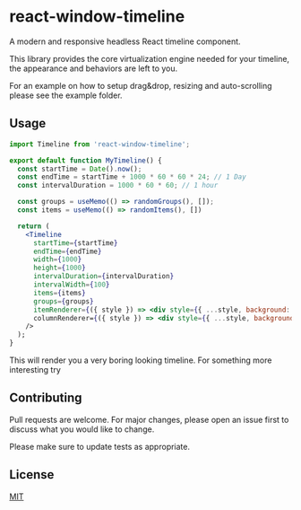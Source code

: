# react-window-timeline

A modern and responsive headless React timeline component.

This library provides the core virtualization engine needed for your timeline, the appearance and behaviors are left to you.

For an example on how to setup drag&drop, resizing and auto-scrolling please see the example folder.

## Usage

```jsx
import Timeline from 'react-window-timeline';

export default function MyTimeline() {
  const startTime = Date().now();
  const endTime = startTime + 1000 * 60 * 60 * 24; // 1 Day
  const intervalDuration = 1000 * 60 * 60; // 1 hour

  const groups = useMemo(() => randomGroups(), []);
  const items = useMemo(() => randomItems(), [])

  return (
    <Timeline
      startTime={startTime}
      endTime={endTime}
      width={1000}
      height={1000}
      intervalDuration={intervalDuration}
      intervalWidth={100}
      items={items}
      groups={groups}
      itemRenderer={({ style }) => <div style={{ ...style, background: 'red' }} >}
      columnRenderer={({ style }) => <div style={{ ...style, background: 'rgba(0, 0, 0, 0.5)' }} >}
    />
  );
}
```

This will render you a very boring looking timeline. For something more interesting try

## Contributing

Pull requests are welcome. For major changes, please open an issue first to discuss what you would like to change.

Please make sure to update tests as appropriate.

## License

[MIT](https://choosealicense.com/licenses/mit/)
